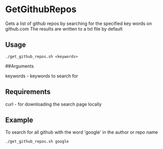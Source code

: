 # GetGithubRepos
Gets a list of github repos by searching for the specified key words on github.com
The results are written to a txt file by default

## Usage

```
./get_github_repos.sh <keywords>
```

##Arguments

keywords - keywords to search for 

## Requirements

curl - for downloading the search page locally

## Example

To search for all github with the word 'google' in the author or repo name
```
./get_github_repos.sh google
```

